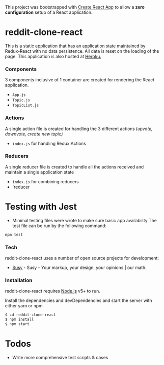 This project was bootstrapped with [Create React App](https://github.com/facebookincubator/create-react-app) to allow a **zero configuration**  setup of a React application. 
# reddit-clone-react
This is a static application that has an application state maintained by Redux-React with no data persistence. All data is reset on the loading of the page.  This application is also hosted at [Heroku.](https://reddit-clone-react.herokuapp.com)
### Components
3 components inclusive of 1 container are created for rendering the React application.
  - `App.js`
  - `Topic.js`
  - `TopicList.js` <container>
### Actions
A single action file is created for handling the 3 different actions (*upvote, downvote, create new topic)*
 - `index.js` for handling Redux Actions
### Reducers
A single reducer file is created to handle all the actions received and maintain a single application state
- `index.js` for combining reducers
- `reducer

# Testing with Jest
  - Minimal testing files were wrote to make sure basic app availability
 The test file can be run by the following command:
 ```sh
npm test
 ```

### Tech

reddit-clone-react uses a number of open source projects for development:

* [Susy](http://susy.oddbird.net/) - Susy - Your markup, your design, your opinions | our math.


### Installation

reddit-clone-react requires [Node.js](https://nodejs.org/) v5+ to run.

Install the dependencies and devDependencies and start the server with either yarn or npm

```sh
$ cd reddit-clone-react
$ npm install
$ npm start
```


# Todos
- Write more comprehensive test scripts & cases
